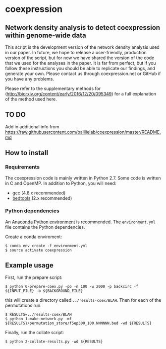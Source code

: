 # coexpression

## Network density analysis to detect coexpression within genome-wide data

This script is the development version of the network density analysis 
used in our paper. In future, we hope to release a user-friendly, 
production version of the script, but for now we have shared the 
version of the code that we used for the analyses in the paper. 
It is far from perfect, but if you follow these instructions you 
should be able to replicate our findings, and generate your own. 
Please contact us through coexpression.net or GitHub if you have any 
problems.

Please refer to the supplementary methods for (http://biorxiv.org/content/early/2016/12/20/095349) for a full explanation of the method used here.

## TO DO

Add in additional info from https://raw.githubusercontent.com/baillielab/coexpression/master/README.md

## How to install

### Requirements

The coexpression code is mainly written in Python 2.7. Some code is written in C and OpenMP. In addition to Python, you will need:

* gcc (4.8.x recommended)
* [bedtools](https://bedtools.readthedocs.io) (2.x recommended)


### Python dependencies

An [Anaconda Python environment](https://www.anaconda.com/download) is recommended. The `environment.yml` file contains the Python dependencies. 

Create a conda enviroment:
```
$ conda env create -f environment.yml
$ source activate coexpression
```

## Example usage

First, run the prepare script:
```
$ python 0-prepare-coex.py -po -n 100 -w 2000 -p backcirc -f ${INPUT_FILE} -b ${BACKGROUND_FILE} 
```
this will create a directory called `../results-coex/BLAH`. Then for each of the permutations run:

```
$ RESULTS=../results-coex/BLAH
$ python 1-make-network.py -mf ${RESULTS}/permutation_store/f5ep300_100.NNNNNN.bed -wd ${RESULTS}
```

Finally, run the collate script:
```
$ python 2-collate-results.py -wd ${RESULTS}
```